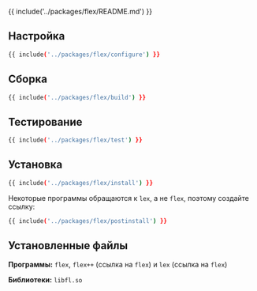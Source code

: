 {{ include('../packages/flex/README.md') }}

## Настройка

```bash 
{{ include('../packages/flex/configure') }}
```

## Сборка

```bash 
{{ include('../packages/flex/build') }}
```

## Тестирование

```bash 
{{ include('../packages/flex/test') }}
```

## Установка

```bash 
{{ include('../packages/flex/install') }}
```

Некоторые программы обращаются к `lex`, а не `flex`, поэтому создайте ссылку:

```bash 
{{ include('../packages/flex/postinstall') }}
```

## Установленные файлы

**Программы:** `flex`, `flex++` (ссылка на `flex`) и `lex` (ссылка на `flex`)

**Библиотеки:** `libfl.so`
